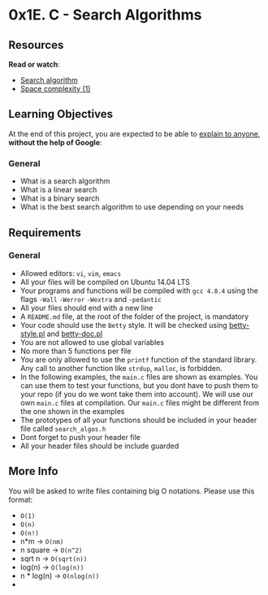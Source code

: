 # 0x1E. C - Search Algorithms

## Resources

**Read or watch**:

-   [Search algorithm](https://intranet.hbtn.io/rltoken/ntNFhA9urmBxZfcn8gjsqw "Search algorithm")
-   [Space complexity (1)](https://intranet.hbtn.io/rltoken/pPScxisIQ0eOPBPXkjcEmg "Space complexity (1)")

## Learning Objectives

At the end of this project, you are expected to be able to  [explain to anyone](https://intranet.hbtn.io/rltoken/P7Fzn2q1H354zp1GTqfzqg "explain to anyone"),  **without the help of Google**:

### General

-   What is a search algorithm
-   What is a linear search
-   What is a binary search
-   What is the best search algorithm to use depending on your needs

## Requirements

### General

-   Allowed editors:  `vi`,  `vim`,  `emacs`
-   All your files will be compiled on Ubuntu 14.04 LTS
-   Your programs and functions will be compiled with  `gcc 4.8.4`  using the flags  `-Wall`  `-Werror`  `-Wextra`  and  `-pedantic`
-   All your files should end with a new line
-   A  `README.md`  file, at the root of the folder of the project, is mandatory
-   Your code should use the  `Betty`  style. It will be checked using  [betty-style.pl](https://github.com/holbertonschool/Betty/blob/master/betty-style.pl "betty-style.pl")  and  [betty-doc.pl](https://github.com/holbertonschool/Betty/blob/master/betty-doc.pl "betty-doc.pl")
-   You are not allowed to use global variables
-   No more than 5 functions per file
-   You are only allowed to use the  `printf`  function of the standard library. Any call to another function like  `strdup`,  `malloc`,  is forbidden.
-   In the following examples, the  `main.c`  files are shown as examples. You can use them to test your functions, but you dont have to push them to your repo (if you do we wont take them into account). We will use our own  `main.c`  files at compilation. Our  `main.c`  files might be different from the one shown in the examples
-   The prototypes of all your functions should be included in your header file called  `search_algos.h`
-   Dont forget to push your header file
-   All your header files should be include guarded

## More Info

You will be asked to write files containing big O notations. Please use this format:

-   `O(1)`
-   `O(n)`
-   `O(n!)`
-   n*m ->  `O(nm)`
-   n square ->  `O(n^2)`
-   sqrt n ->  `O(sqrt(n))`
-   log(n) ->  `O(log(n))`
-   n * log(n) ->  `O(nlog(n))`
-   
